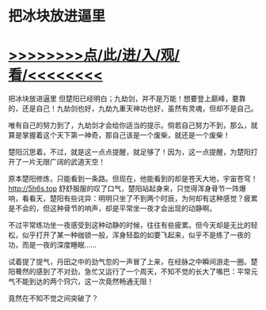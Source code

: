 # 把冰块放进逼里

# <a href="https://github.com/dangole/dfs/issues/1">>>>>>>>>点/此/进/入/观/看/<<<<<<<<</a>

把冰块放进逼里
但楚阳已经明白；九劫剑，并不是万能！想要登上巅峰，要靠的，还是自己！九劫剑也好，九劫九重天神功也好，虽然有灵魂，但却不是自己。

唯有自己的努力到了，九劫剑才会给你适当的提示。倘若自己努力不到，那么，就算是掌握着这个天下第一神奇，那自己该是一个废柴，就还是一个废柴！

楚阳沉思着。不过，就是这一点点提醒，就足够了！因为，这一点提醒，为楚阳打开了一片无限广阔的武道天空！

原本楚阳修炼，只能看到一条路。但现在，他能看到的却是苍天大地，宇宙苍穹！
http://5h6s.top
舒舒服服的叹了口气，楚阳站起身来，只觉得浑身骨节一阵爆响，看看天，楚阳有些诧异：明明只坐了不到两个时辰，为何却有这种感觉？疲累是不会的，但这种骨节的响声，却是平常坐一夜才会出现的动静啊。

不过平常练功坐一夜感受到这种动静的时候，往往有些疲累。但今天却是无比的轻松，似乎打开了某一种枷锁一般，浑身轻盈的如要飞起来，似乎不是练了一夜的功，而是一夜的深度睡眠……

试着提了提气，丹田之中的劲气忽的一声冒了上来，在经脉之中瞬间游走一圈。楚阳蓦然的感到了不对劲，急忙又运行了一个周天，不知不觉的长大了嘴巴：平常元气不能到达的两个窍穴，这一次竟然畅通无阻！

竟然在不知不觉之间突破了？
